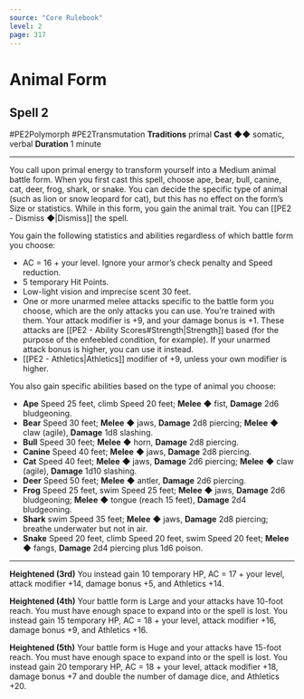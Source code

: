 ```yaml
---
source: "Core Rulebook"
level: 2
page: 317
---
```


# Animal Form
## Spell 2
#PE2Polymorph #PE2Transmutation 
**Traditions** primal
**Cast** ◆◆ somatic, verbal
**Duration** 1 minute

-----
You call upon primal energy to transform yourself into a Medium animal battle form. When you first cast this spell, choose ape, bear, bull, canine, cat, deer, frog, shark, or snake. You can decide the specific type of animal (such as lion or snow leopard for cat), but this has no effect on the form’s Size or statistics. While in this form, you gain the animal trait. You can [[PE2 - Dismiss ◆|Dismiss]] the spell.

You gain the following statistics and abilities regardless of which battle form you choose:
- AC = 16 + your level. Ignore your armor’s check penalty and Speed reduction.
- 5 temporary Hit Points.  
- Low-light vision and imprecise scent 30 feet.  
- One or more unarmed melee attacks specific to the battle form you choose, which are the only attacks you can use. You’re trained with them. Your attack modifier is +9, and your damage bonus is +1. These attacks are [[PE2 - Ability Scores#Strength|Strength]] based (for the purpose of the enfeebled condition, for example). If your unarmed attack bonus is higher, you can use it instead.
- [[PE2 - Athletics|Athletics]] modifier of +9, unless your own modifier is higher.

You also gain specific abilities based on the type of animal you choose:
- **Ape** Speed 25 feet, climb Speed 20 feet; **Melee** ◆ fist, **Damage** 2d6 bludgeoning.
- **Bear** Speed 30 feet; **Melee** ◆ jaws, **Damage** 2d8 piercing; **Melee** ◆ claw (agile), **Damage** 1d8 slashing.    
- **Bull** Speed 30 feet; **Melee** ◆ horn, **Damage** 2d8 piercing.
- **Canine** Speed 40 feet; **Melee** ◆ jaws, **Damage** 2d8 piercing.
- **Cat** Speed 40 feet; **Melee** ◆ jaws, **Damage** 2d6 piercing; **Melee** ◆ claw (agile), **Damage** 1d10 slashing.
- **Deer** Speed 50 feet; **Melee** ◆ antler, **Damage** 2d6 piercing.    
- **Frog** Speed 25 feet, swim Speed 25 feet; **Melee** ◆ jaws, **Damage** 2d6 bludgeoning; **Melee** ◆ tongue (reach 15 feet), **Damage** 2d4 bludgeoning.
- **Shark** swim Speed 35 feet; **Melee** ◆ jaws, **Damage** 2d8 piercing; breathe underwater but not in air.
- **Snake** Speed 20 feet, climb Speed 20 feet, swim Speed 20 feet; **Melee** ◆ fangs, **Damage** 2d4 piercing plus 1d6 poison.

---
**Heightened (3rd)** You instead gain 10 temporary HP, AC = 17 + your level, attack modifier +14, damage bonus +5, and Athletics +14. 

**Heightened (4th)** Your battle form is Large and your attacks have 10-foot reach. You must have enough space to expand into or the spell is lost. You instead gain 15 temporary HP, AC = 18 + your level, attack modifier +16, damage bonus +9, and Athletics +16.

**Heightened (5th)** Your battle form is Huge and your attacks have 15-foot reach. You must have enough space to expand into or the spell is lost. You instead gain 20 temporary HP, AC = 18 + your level, attack modifier +18, damage bonus +7 and double the number of damage dice, and Athletics +20.